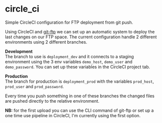 # circle_ci
Simple CircleCI configuration for FTP deployment from git push.

Using CircleCI and [git-ftp](https://github.com/git-ftp/git-ftp) we can set up an automatic system to deploy the last changes on our FTP space.
The current configuration handle 2 different environments using 2 different branches.

**Development**  
The branch to use is `deployment_dev` and it connects to a staging environment using the 3 env variables `demo_host`, `demo_user` and `demo_password`.
You can set up these variables in the CircleCI project tab.

**Production**  
The branch for production is `deployment_prod` with the variables `prod_host`, `prod_user` and `prod_password`.

Every time you push something in one of these branches the changed files are pushed directly to the relative environment.


**NB:** for the first upload you can use the CLI command of git-ftp or set up a one time use pipeline in CircleCI, I'm currently using the first option.
